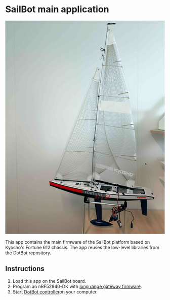 # SailBot main application

<div align="center">

![SailBot platform based on Kyosho's Fortune 612 chassis](../../doc/sphinx/_static/images/03app_sailbot.jpg)

</div>

This app contains the main firmware of the SailBot platform based on Kyosho's Fortune 612 chassis. The app reuses the low-level libraries from the DotBot repository.

## Instructions

1. Load this app on the SailBot board.
1. Program an nRF52840-DK with [long range gateway firmware](https://github.com/DotBots/DotBot-firmware/tree/main/projects/dotbot_gateway_lr).
1. Start [DotBot controller](https://github.com/DotBots/PyDotBot)on your computer.

